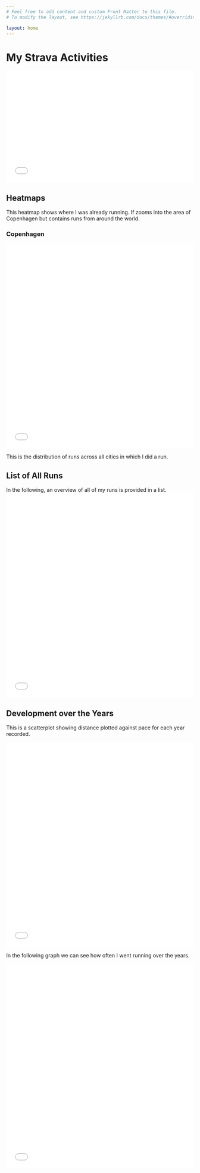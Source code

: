 ```yaml
---
# Feel free to add content and custom Front Matter to this file.
# To modify the layout, see https://jekyllrb.com/docs/themes/#overriding-theme-defaults

layout: home
---
```


<h1>My Strava Activities</h1>

<iframe src="statistics.html" width="100%" height="300" style="border:none;"></iframe>

<h2>Heatmaps</h2>
This heatmap shows where I was already running. If zooms into the area of Copenhagen but contains runs from around the world.

<h3>Copenhagen</h3>
<iframe src="map_local.html" width="100%" height="550" style="border:none;"></iframe>

This is the distribution of runs across all cities in which I did a run.

<h2>List of All Runs</h2>
In the following, an overview of all of my runs is provided in a list.
<iframe src="runs_list.html" width="100%" height="550" style="border:none;"></iframe>

<h2>Development over the Years</h2>

This is a scatterplot showing distance plotted against pace for each year recorded.
<iframe src="distance_vs_pacd.html" width="100%" height="550" style="border:none;"></iframe>

In the following graph we can see how often I went running over the years.
<iframe src="runs_over_years.html" width="100%" height="550" style="border:none;"></iframe>
